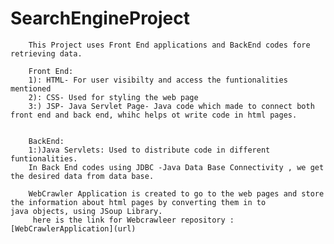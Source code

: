 # SearchEngineProject
        This Project uses Front End applications and BackEnd codes fore retrieving data.

        Front End: 
        1): HTML- For user visibilty and access the funtionalities mentioned
        2): CSS- Used for styling the web page
        3:) JSP- Java Servlet Page- Java code which made to connect both front end and back end, whihc helps ot write code in html pages.


        BackEnd:
        1:)Java Servlets: Used to distribute code in different funtionalities.
        In Back End codes using JDBC -Java Data Base Connectivity , we get the desired data from data base.

        WebCrawler Application is created to go to the web pages and store the information about html pages by converting them in to            java objects, using JSoup Library.
         here is the link for Webcrawleer repository :[WebCrawlerApplication](url)
    
